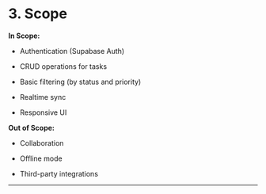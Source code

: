# **3\. Scope**

**In Scope:**

* Authentication (Supabase Auth)

* CRUD operations for tasks

* Basic filtering (by status and priority)

* Realtime sync

* Responsive UI

**Out of Scope:**

* Collaboration

* Offline mode

* Third-party integrations

---
